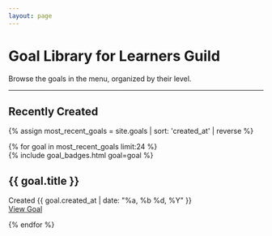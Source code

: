 ```yaml
---
layout: page
---
```


# Goal Library for Learners Guild

Browse the goals in the menu, organized by their level.

---

## Recently Created

{% assign most_recent_goals = site.goals | sort: 'created_at' | reverse %}

<div class="mdl-grid">
{% for goal in most_recent_goals limit:24 %}

  <div class="mdl-cell mdl-cell--4-col mdl-card mdl-shadow--2dp">
    <div class="mdl-card__menu">
      {% include goal_badges.html goal=goal %}
    </div>
    <div class="mdl-card__title mdl-card--expand">
      <h2 class="mdl-card__title-text">{{ goal.title }}</h2>
    </div>
    <div class="mdl-card__supporting-text">
      Created {{ goal.created_at | date: "%a, %b %d, %Y" }}
    </div>
    <div class="mdl-card__actions mdl-card--border">
      <a class="mdl-button mdl-button--colored mdl-js-button mdl-js-ripple-effect" href="{{ goal.url }}">
        View Goal
      </a>
    </div>
  </div>

{% endfor %}

</div>
